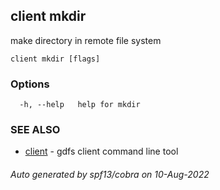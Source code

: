 ## client mkdir

make directory in remote file system

```
client mkdir [flags]
```

### Options

```
  -h, --help   help for mkdir
```

### SEE ALSO

* [client](client.md)	 - gdfs client command line tool

###### Auto generated by spf13/cobra on 10-Aug-2022
